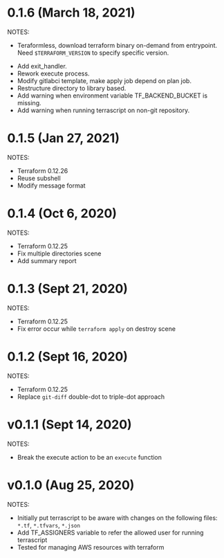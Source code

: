 # 0.1.6 (March 18, 2021)
NOTES:
* Teraformless, download terraform binary on-demand from entrypoint. Need `$TERRAFORM_VERSION` to specify specific version.
+ Add exit_handler.
+ Rework execute process.
+ Modify gitlabci template, make apply job depend on plan job.
+ Restructure directory to library based.
+ Add warning when environment variable TF_BACKEND_BUCKET is missing.
+ Add warning when running terrascript on non-git repository.

# 0.1.5 (Jan 27, 2021)
NOTES:
* Terraform 0.12.26
* Reuse subshell
* Modify message format

# 0.1.4 (Oct 6, 2020)
NOTES:
* Terraform 0.12.25
* Fix multiple directories scene
* Add summary report

# 0.1.3 (Sept 21, 2020)
NOTES:
* Terraform 0.12.25
* Fix error occur while `terraform apply` on destroy scene

# 0.1.2 (Sept 16, 2020)
NOTES:
* Terraform 0.12.25
* Replace `git-diff` double-dot to triple-dot approach

# v0.1.1 (Sept 14, 2020)
NOTES:
* Break the execute action to be an `execute` function

# v0.1.0 (Aug 25, 2020)
NOTES:
* Initially put terrascript to be aware with changes on the following files: `*.tf`, `*.tfvars`, `*.json`
* Add TF_ASSIGNERS variable to refer the allowed user for running terrascript
* Tested for managing AWS resources with terraform